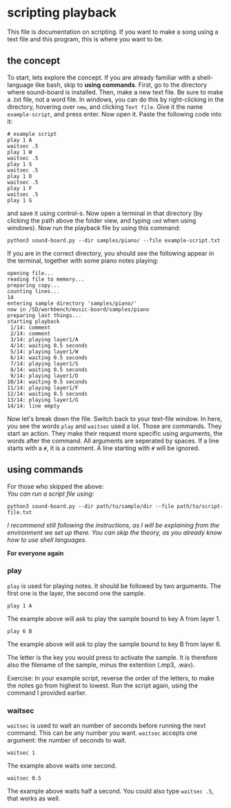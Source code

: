 # scripting playback

This file is documentation on scripting.
If you want to make a song using a text file and this program, this is where you want to be.

## the concept
To start, lets explore the concept. If you are already familiar with a shell-language like bash, skip to **using commands**.
First, go to the directory where sound-board is installed. Then, make a new text file. Be sure to make a .txt file, not a word file. In windows, you can do this by right-clicking in the directory, hovering over `new`, and clicking `Text file`. Give it the name `example-script`, and press enter. Now open it. Paste the following code into it:

```shell
# example script
play 1 A
waitsec .5
play 1 W
waitsec .5
play 1 S
waitsec .5
play 1 D
waitsec .5
play 1 F
waitsec .5
play 1 G

```

and save it using control-s. Now open a terminal in that directory (by clicking the path above the folder view, and typing `cmd` when using windows). Now run the playback file by using this command:

```shell
python3 sound-board.py --dir samples/piano/ --file example-script.txt
```

If you are in the correct directory, you should see the following appear in the terminal, together with some piano notes playing:

```
opening file...
reading file to memory...
preparing copy...
counting lines...
14
entering sample directory 'samples/piano/'
now in /SD/workbench/music-board/samples/piano
preparing last things...
starting playback
 1/14: comment
 2/14: comment
 3/14: playing layer1/A
 4/14: waiting 0.5 seconds
 5/14: playing layer1/W
 6/14: waiting 0.5 seconds
 7/14: playing layer1/S
 8/14: waiting 0.5 seconds
 9/14: playing layer1/D
10/14: waiting 0.5 seconds
11/14: playing layer1/F
12/14: waiting 0.5 seconds
13/14: playing layer1/G
14/14: line empty
```

Now let's break down the file.
Switch back to your text-file window.
In here, you see the words `play` and `waitsec` used a lot. Those are commands. They start an action. They make their request more specific using arguments, the words after the command. All arguments are seperated by spaces.
If a line starts with a `#`, it is a comment. A line starting with `#` will be ignored.

## using commands
For those who skipped the above:  
*You can run a script file using:*
```shell
python3 sound-board.py --dir path/to/sample/dir --file path/to/script-file.txt
```
*I recommend still following the instructions, as I will be explaining from the environment we set up there. You can skip the theory, as you already know how to use shell languages.*

**For everyone again**
### play
`play` is used for playing notes. It should be followed by two arguments. The first one is the layer, the second one the sample.
```shell
play 1 A
```
The example above will ask to play the sample bound to key A from layer 1.
```shell
play 6 B
```
The example above will ask to play the sample bound to key B from layer 6.

The letter is the key you would press to activate the sample. It is therefore also the filename of the sample, minus the extention (.mp3, .wav).

Exercise:
In your example script, reverse the order of the letters, to make the notes go from highest to lowest. Run the script again, using the command I provided earlier.

### waitsec
`waitsec` is used to wait an number of seconds before running the next command. This can be any number you want. `waitsec` accepts one argument: the number of seconds to wait.
```shell
waitsec 1
```
The example above waits one second.
```shell
waitsec 0.5
```
The example above waits half a second. You could also type `waitsec .5`, that works as well.